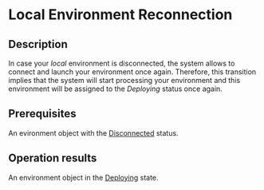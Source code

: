 # Local Environment Reconnection
## Description
In case your *local* environment is disconnected, the system allows to connect and launch your environment once again. Therefore, this transition implies that the system will start processing your environment and this environment will be assigned to the *Deploying* status once again.

## Prerequisites
An evironment object with the [Disconnected](s-g-disconnected.html) status.

## Operation results
An environment object in the [Deploying](s-b-deploying.html) state.
